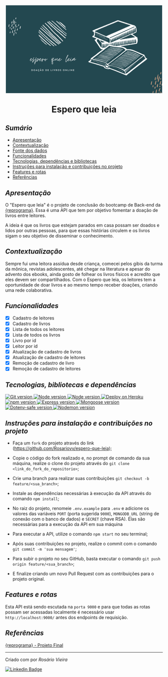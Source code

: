 <h1 align="center">
  <img src="src\image\espero que leia.png" alt="logo espero que leia" width="500">
<p align="center">Espero que leia<p>
</h1>


## *Sumário*

- [Apresentação](#apresentação)
- [Contextualização](#contextualização)
- [Fonte dos dados](#fonte-dos-dados)
- [Funcionalidades](#funcionalidades)
- [Tecnologias, dependências e bibliotecas](#tecnologias-dependências-e-bibliotecas)
- [Instruções para instalação e contribuições no projeto](#instruções-para-instalação-e-contribuições-no-projeto)
- [Features e rotas](#features-e-rotas)
- [Referências](#referências)

## *Apresentação*

O "Espero que leia" é o projeto de conclusão do bootcamp de Back-end da [{reprograma}](https://reprograma.com.br/).  Essa é uma API que tem por objetivo fomentar a doação de livros entre leitores.

A ideia é que os livros que estejam parados em casa possam ser doados e lidos por outras pessoas, para que essas histórias circulem e os livros sigam o seu objetivo de disseminar o conhecimento.

## *Contextualização*
Sempre fui uma leitora assídua desde criança, comecei pelos gibis da turma da mônica, revistas adolescentes, até chegar na literatura e apesar do advento dos ebooks, ainda gosto de folhear os livros físicos e acredito que eles devem ser compartilhados. Com o Espero que leia, os leitores tem a oportunidade de doar livros e ao mesmo tempo receber doações, criando uma rede colaborativa.

## *Funcionalidades*

- [X] Cadastro de leitores
- [X] Cadastro de livros
- [X] Lista de todos os leitores
- [X] Lista de todos os livros
- [X] Livro por id
- [X] Leitor por id
- [X] Atualização de cadastro de livros
- [X] Atualização de cadastro de leitores
- [X] Remoção de cadastro de livro
- [X] Remoção de cadastro de leitores

## *Tecnologias, bibliotecas e dependências*

<p align="left">
  <a>
    <a href="https://git-scm.com/"><img alt="Git version" src="https://img.shields.io/badge/Git/GitHub-greendark">
    <a href="https://nodejs.org/pt-br/"><img alt="Node version" src="https://img.shields.io/badge/NodeJS-greendark">
    <a href="https://www.mongodb.com/cloud/atlas"><img alt="Node version" src="https://img.shields.io/badge/MongoDB%20Atlas-greendark">
    <a href="https://herokuapp.com/"><img alt="Deploy on Heroku" src="https://img.shields.io/badge/Heroku-greendark">
    <br/>
    <a href="https://www.npmjs.com/"><img alt="npm version" src="https://img.shields.io/badge/npm-6.14.6-greendark">
    <a href="https://expressjs.com/pt-br/"><img alt="Express version" src="https://img.shields.io/badge/express-4.17.1-greendark">
    <a href="https://mongoosejs.com/"><img alt="Mongoose version" src="https://img.shields.io/badge/mongoose-5.10.17-greendark">
    <a href="https://www.npmjs.com/package/dotenv-safe"><img alt="Dotenv-safe version" src="https://img.shields.io/badge/dotenv-8.2.0-greendark">
    <a href="https://www.npmjs.com/package/nodemon"><img alt="Nodemon version" src="https://img.shields.io/badge/nodemon-2.0.6-greendark">
  </a> 
</p>

## *Instruções para instalação e contribuições no projeto*

- Faça um `fork` do projeto através do link (<https://github.com/Rosariovv/espero-que-leia>);

- Copie o código do fork realizado e, no prompt de comando da sua máquina, realize o clone do projeto através do `git clone <link_do_fork_do_repositorio>`;

- Crie uma branch para realizar suas contribuições `git checkout -b feature/<sua_branch>`;

- Instale as dependências necessárias à execução da API através do comando `npm install`;

- No raiz do projeto, renomeie `.env.example` para `.env` e adicione os valores das variáveis `PORT` (porta sugerida `9000`), `MONGODB_URL` (string de conexão com o banco de dados) e `SECRET` (chave RSA). Elas são necessárias para a execução da API em sua máquina

- Para executar a API, utilize o comando `npm start` no seu terminal;

- Após suas contribuições no projeto, realize o commit com o comando `git commit -m 'sua mensagem'`;

- Para subir o projeto no seu GitHub, basta executar o comando `git push origin feature/<sua_branch>`;

- E finalize criando um novo Pull Request com as contribuições para o projeto original.

## *Features e rotas*

Esta API está sendo escutada na `porta 9000` e para que todas as rotas possam ser acessadas localmente é necessário usar `http://localhost:9000/` antes dos endpoints de requisição.



## *Referências*

[{reprograma} - Projeto Final](https://github.com/reprograma/on7-porto-s17-s18-projeto-livre)


<hr>

Criado com por *Rosário Vieira* 

[![Linkedin Badge](https://img.shields.io/badge/-Rosário%20Vieira-blue?style=flat-square&logo=Linkedin&logoColor=white)](https://www.linkedin.com/in/maria-do-rosario-vieira-b8259125)

